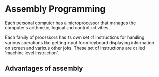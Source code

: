 # Assembly Programming

Each personal computer has a microprocessor that manages the computer's arithmetic, logical and control activities.

Each family of processors has its own set of instructions for handling various operations like getting input form keyboard displaying information on screen and various other jobs. These set of instructions are called 'machine level instruction'.

## Advantages of assembly

